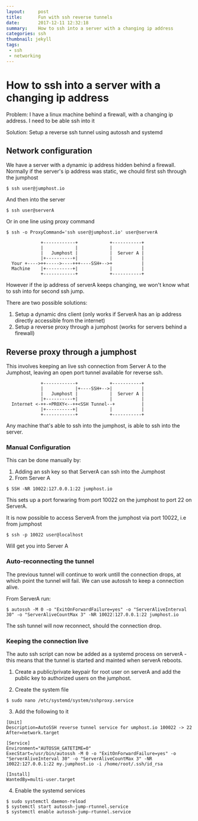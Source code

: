 ```yaml
---
layout:     post
title:      Fun with ssh reverse tunnels
date:       2017-12-11 12:32:18
summary:    How to ssh into a server with a changing ip address 
categories: ssh
thumbnail: jekyll
tags:
 - ssh
 - networking
---
```




# How to ssh into a server with a changing ip address

Problem: I have a linux machine behind a firewall, with a changing ip address. I need to be able ssh into it 

Solution: Setup a reverse ssh tunnel using autossh and systemd

## Network configuration

We have a server with a dynamic ip address hidden behind a firewall.
Normally if the server's ip address was static, we chould first ssh through
the jumphost
```console
$ ssh user@jumphost.io
```
And then into the server
```console
$ ssh user@serverA
```
Or in one line using proxy command
```console
$ ssh -o ProxyCommand='ssh user@jumphost.io' user@serverA
```
```
             +------------+            +-----------+
             |            |            |           |
             |   Jumphost |            |  Server A |
             |+----------+|            |           |
  Your +---->++----->----+++----SSH+-->+           |
  Machine    |+----------+|            |           |
             +------------+            +-----------+
```
However if the ip address of serverA keeps changing, we won't know what to ssh into
for second ssh jump.

There are two possible solutions:
1) Setup a dynamic dns client (only works if ServerA has an ip address directly accessible from the internet)
2) Setup a reverse proxy through a jumphost (works for servers behind a firewall)

## Reverse proxy through a jumphost
This involves keeping an live ssh connection from Server A to the Jumphost, leaving an open port tunnel available for reverse ssh.

```
             +------------+            +-----------+
             |            |+----SSH+-->|           |
             |   Jumphost |            |  Server A |
             |+----------+|            |           |
  Internet <-++-+PROXY<--++<SSH Tunnel--+          |
             |+----------+|            |           |
             +------------+            +-----------+

```

Any machine that's able to ssh into the jumphost, is able to ssh into the server.

### Manual Configuration

This can be done manually by:

1) Adding an ssh key so that ServerA can ssh into the Jumphost
2) From Server A
```console
$ SSH -NR 10022:127.0.0.1:22 jumphost.io
```
This sets up a port forwaring from port 10022 on the jumphost to port 22 on ServerA.

It is now possible to access ServerA from the jumphost via port 10022, i.e from jumphost
```console
$ ssh -p 10022 user@localhost
```

Will get you into Server A

### Auto-reconnecting the tunnel

The previous tunnel will continue to work untill the connection drops, at which point the tunnel will fail. We can use autossh to keep a connection alive.

From ServerA run:
```console
$ autossh -M 0 -o "ExitOnForwardFailure=yes" -o "ServerAliveInterval 30" -o "ServerAliveCountMax 3" -NR 10022:127.0.0.1:22 jumphost.io
```
The ssh tunnel will now reconnect, should the connection drop.

### Keeping the connection live

The auto ssh script can now be added as a systemd process on serverA - this means that the tunnel is started and mainted when serverA reboots.

1) Create a public/private keypair for root user on serverA and add the public key to authorized users on the jumphost.

2) Create the system file

```console
$ sudo nano /etc/systemd/system/sshproxy.service
```
3) Add the following to it

```code
[Unit]
Description=AutoSSH reverse tunnel service for umphost.io 100022 -> 22
After=network.target

[Service]
Environment="AUTOSSH_GATETIME=0"
ExecStart=/usr/bin/autossh -M 0 -o "ExitOnForwardFailure=yes" -o "ServerAliveInterval 30" -o "ServerAliveCountMax 3" -NR 10022:127.0.0.1:22 my.jumphost.io -i /home/root/.ssh/id_rsa

[Install]
WantedBy=multi-user.target
```
4) Enable the systemd services
```console
$ sudo systemctl daemon-reload
$ systemctl start autossh-jump-rtunnel.service
$ systemctl enable autossh-jump-rtunnel.service
```